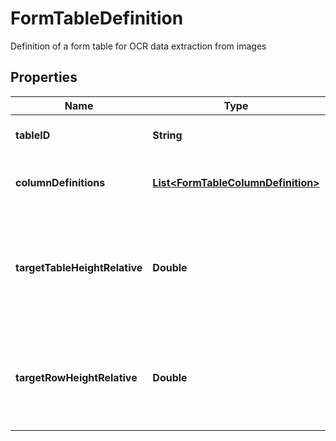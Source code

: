 

# FormTableDefinition

Definition of a form table for OCR data extraction from images
## Properties

Name | Type | Description | Notes
------------ | ------------- | ------------- | -------------
**tableID** | **String** | Optional; the ID of the table |  [optional]
**columnDefinitions** | [**List&lt;FormTableColumnDefinition&gt;**](FormTableColumnDefinition.md) | Definition of the columns in the table |  [optional]
**targetTableHeightRelative** | **Double** | Optional - scale factor for target table height - relative to maximum height of headers of columns |  [optional]
**targetRowHeightRelative** | **Double** | Optional - scale factor for target row height - relative to height of column header |  [optional]



